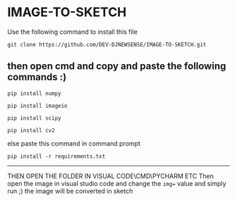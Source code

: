 # IMAGE-TO-SKETCH
Use the following command to install this file

```git clone https://github.com/DEV-DJNEWSENSE/IMAGE-TO-SKETCH.git```

then open cmd and copy and paste the following commands :)
---
```pip install numpy```

```pip install imageio```

```pip install scipy```

```pip install cv2```

else paste this command in command prompt

```pip install -r requirements.txt```

---

THEN OPEN THE FOLDER IN VISUAL CODE\CMD\PYCHARM ETC
Then open the image in visual studio code and change the
```img=``` value
and simply run ;)
the image will be converted in sketch
